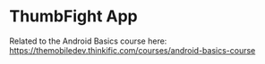 # ThumbFight App
Related to the Android Basics course here: https://themobiledev.thinkific.com/courses/android-basics-course
